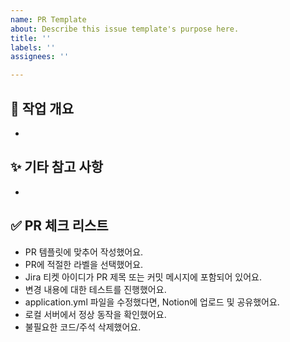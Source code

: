```yaml
---
name: PR Template
about: Describe this issue template's purpose here.
title: ''
labels: ''
assignees: ''

---
```


## 📌 작업 개요
<!-- 어떤 기능/버그를 작업했는지 간단히 설명해주세요 -->
- 

## ✨ 기타 참고 사항
<!-- 리뷰어가 참고해야 할 사항이나, 보완 예정인 내용이 있다면 작성해주세요 -->
- 

## ✅ PR 체크 리스트
- PR 템플릿에 맞추어 작성했어요.
- PR에 적절한 라벨을 선택했어요.
- Jira 티켓 아이디가 PR 제목 또는 커밋 메시지에 포함되어 있어요.
- 변경 내용에 대한 테스트를 진행했어요.
- application.yml 파일을 수정했다면, Notion에 업로드 및 공유했어요.
- 로컬 서버에서 정상 동작을 확인했어요.
- 불필요한 코드/주석 삭제했어요.
